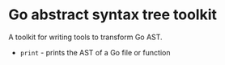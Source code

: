 # Go abstract syntax tree toolkit

A toolkit for writing tools to transform Go AST.

* `print` - prints the AST of a Go file or function
